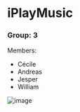 # iPlayMusic
### Group: 3

Members:
- Cécile
- Andreas
- Jesper
- William

![image](https://user-images.githubusercontent.com/77662628/167079084-532713a8-5df1-46ab-a020-cf074b52ada6.png)
